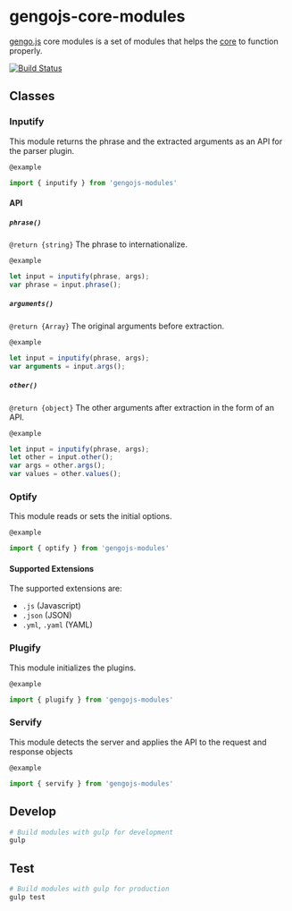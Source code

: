 # gengojs-core-modules

[gengo.js](https://www.github.com/iwatakeshi/gengojs) core modules 
is a set of modules that helps the [core](https://www.github.com/gengojs/core) to function properly.

[![Build Status](https://travis-ci.org/iwatakeshi/gengojs-core-modules.svg)](https://travis-ci.org/iwatakeshi/gengojs-core-modules)

## Classes

### Inputify

This module returns the phrase and the extracted arguments
as an API for the parser plugin.

`@example`

```javascript
import { inputify } from 'gengojs-modules'
```


#### API

##### `phrase()`

`@return {string}` The phrase to internationalize.

`@example`

```javascript
let input = inputify(phrase, args);
var phrase = input.phrase();
```
##### `arguments()`

`@return {Array}` The original arguments before extraction.

`@example`

```javascript
let input = inputify(phrase, args);
var arguments = input.args();
```
##### `other()`

`@return {object}` The other arguments after extraction in the form of
an API.

`@example`

```javascript
let input = inputify(phrase, args);
let other = input.other();
var args = other.args();
var values = other.values();
```
### Optify

This module reads or sets the initial options.

`@example`

```javascript
import { optify } from 'gengojs-modules'
```

#### Supported Extensions

The supported extensions are:
* `.js` (Javascript)
* `.json` (JSON)
* `.yml`, `.yaml` (YAML)

### Plugify

This module initializes the plugins.

`@example`

```javascript
import { plugify } from 'gengojs-modules'
```

### Servify

This module detects the server and applies the API to the
request and response objects

`@example`

```javascript
import { servify } from 'gengojs-modules'
```

## Develop

```bash
# Build modules with gulp for development
gulp
```

## Test

```bash
# Build modules with gulp for production
gulp test
```
